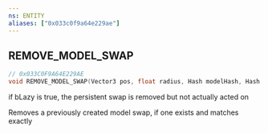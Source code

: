 ```yaml
---
ns: ENTITY
aliases: ["0x033c0f9a64e229ae"]
---
```

## REMOVE_MODEL_SWAP

```c
// 0x033C0F9A64E229AE
void REMOVE_MODEL_SWAP(Vector3 pos, float radius, Hash modelHash, Hash modelHash, bool Lazy);
```

if bLazy is true, the persistent swap is removed but not actually acted on

Removes a previously created model swap, if one exists and matches exactly

